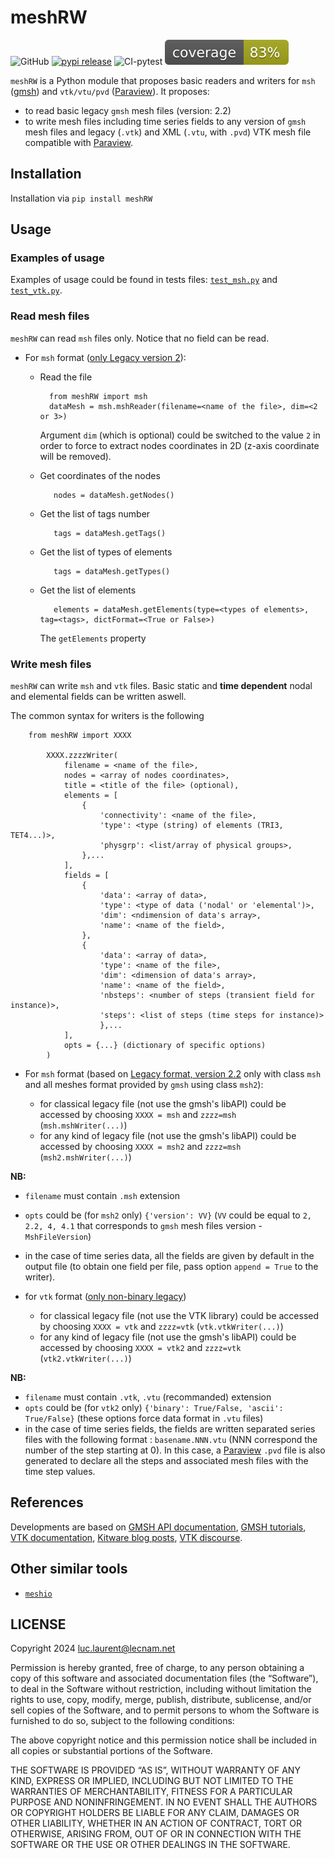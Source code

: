 # meshRW

![GitHub](https://img.shields.io/github/license/luclaurent/meshRW?style=flat-square) [![pypi release](https://img.shields.io/pypi/v/meshrw.svg)](https://pypi.org/project/meshrw/) ![CI-pytest](https://github.com/luclaurent/meshRW/actions/workflows/CI-pytest.yml/badge.svg) ![code coverage](https://raw.githubusercontent.com/luclaurent/meshRW/refs/heads/coverage-badge/coverage.svg)

<!-- ![GitHub release (latest by date)](https://img.shields.io/github/v/release/luclaurent/meshRW?style=flat-square) ![GitHub all releases](https://img.shields.io/github/downloads/luclaurent/meshRW/total?style=flat-square)  -->

`meshRW` is a Python module that proposes basic readers and writers for `msh` ([gmsh](http://gmsh.info)) and `vtk/vtu/pvd` ([Paraview](https://www.paraview.org/)). It proposes:

* to read basic legacy `gmsh` mesh files (version: 2.2)
* to write mesh files including time series fields to any version of `gmsh` mesh files and legacy (`.vtk`) and XML (`.vtu`, with `.pvd`) VTK mesh file compatible with [Paraview](https://www.paraview.org/).


## Installation

Installation via `pip install meshRW`

## Usage

### Examples of usage

Examples of usage could be found in tests files: [`test_msh.py`](meshRW/tests/test_msh.py) and [`test_vtk.py`](meshRW/tests/test_vtk.py). 

### Read mesh files

`meshRW` can read `msh` files only. Notice that no field can be read.

* For `msh` format ([only Legacy version 2](http://gmsh.info/doc/texinfo/gmsh.html#MSH-file-format-version-2-_0028Legacy_0029)):

    * Read the file

            from meshRW import msh
            dataMesh = msh.mshReader(filename=<name of the file>, dim=<2 or 3>)

        Argument `dim` (which is optional) could be switched to the value `2` in order to force to extract nodes coordinates in 2D (z-axis coordinate will be removed).

    * Get coordinates of the nodes
     
             nodes = dataMesh.getNodes()

    * Get the list of tags number 

             tags = dataMesh.getTags() 

    * Get the list of types of elements
     
             tags = dataMesh.getTypes() 

    * Get the list of elements
 
             elements = dataMesh.getElements(type=<types of elements>, tag=<tags>, dictFormat=<True or False>)
        
        The `getElements` property 


### Write mesh files

`meshRW` can write `msh` and `vtk` files. Basic static and **time dependent** nodal and elemental fields can be written aswell.

The common syntax for writers is the following

        from meshRW import XXXX

            XXXX.zzzzWriter(
                filename = <name of the file>,
                nodes = <array of nodes coordinates>,
                title = <title of the file> (optional),
                elements = [
                    {
                        'connectivity': <name of the file>,
                        'type': <type (string) of elements (TRI3, TET4...)>,
                        'physgrp': <list/array of physical groups>,
                    },...
                ],
                fields = [
                    {
                        'data': <array of data>,
                        'type': <type of data ('nodal' or 'elemental')>,
                        'dim': <ndimension of data's array>,
                        'name': <name of the field>,
                    },            
                    {
                        'data': <array of data>,
                        'type': <name of the file>,
                        'dim': <dimension of data's array>,
                        'name': <name of the field>,
                        'nbsteps': <number of steps (transient field for instance)>,
                        'steps': <list of steps (time steps for instance)>
                        },...
                ],  
                opts = {...} (dictionary of specific options)
            )

* For `msh` format (based on [Legacy format, version 2.2](http://gmsh.info/doc/texinfo/gmsh.html#MSH-file-format-version-2-_0028Legacy_0029) only with class `msh` and all meshes format provided by `gmsh` using class `msh2`):

    * for classical legacy file (not use the gmsh's libAPI) could be accessed by choosing `XXXX = msh` and `zzzz=msh` (`msh.mshWriter(...)`)
    * for any kind of  legacy file (not use the gmsh's libAPI) could be accessed by choosing `XXXX = msh2` and `zzzz=msh` (`msh2.mshWriter(...)`)
  
**NB:** 
* `filename` must contain `.msh` extension
* `opts` could be (for `msh2` only) `{'version': VV}` (`VV` could be equal to `2, 2.2, 4, 4.1` that corresponds to `gmsh` mesh files version - `MshFileVersion`) 
* in the case of time series data, all the fields are given by default in the output file (to obtain one field per file, pass option `append = True` to the writer).

* for `vtk` format ([only non-binary legacy](https://kitware.github.io/vtk-examples/site/VTKFileFormats/))

    * for classical legacy file (not use the VTK library) could be accessed by choosing `XXXX = vtk` and `zzzz=vtk` (`vtk.vtkWriter(...)`)
    * for any kind of  legacy file (not use the gmsh's libAPI) could be accessed by choosing `XXXX = vtk2` and `zzzz=vtk` (`vtk2.vtkWriter(...)`)
  
**NB:** 
* `filename` must contain `.vtk`, `.vtu` (recommanded) extension
* `opts` could be (for `vtk2` only) `{'binary': True/False, 'ascii': True/False}` (these options force data format in `.vtu` files) 
* in the case of time series fields, the fields are written separated series files with the following format : `basename.NNN.vtu` (NNN correspond the number of the step starting at 0). In this case, a [Paraview](https://www.paraview.org/Wiki/ParaView/Data_formats#PVD_File_Format) `.pvd` file is also generated to declare all the steps and associated mesh files with the time step values.

            

<!-- ## Examples
### Example: load and display a mesh file from msh

### Example: add a static nodal field to an existing mesh

### Example: add a time-dependent nodal field to an exisiting mesh -->

## References

Developments are based on [GMSH API documentation](https://gmsh.info/doc/texinfo/gmsh.html#Gmsh-API), [GMSH tutorials](https://gitlab.onelab.info/gmsh/gmsh/-/tree/master/tutorials/python?ref_type=heads), [VTK documentation](https://vtk.org/doc/nightly/html/index.html), [Kitware blog posts](https://www.kitware.com/blog/), [VTK discourse](https://discourse.vtk.org/).


## Other similar tools

* [`meshio`](https://github.com/nschloe/meshio)

## LICENSE



Copyright 2024 luc.laurent@lecnam.net

Permission is hereby granted, free of charge, to any person obtaining a copy of this software and associated documentation files (the “Software”), to deal in the Software without restriction, including without limitation the rights to use, copy, modify, merge, publish, distribute, sublicense, and/or sell copies of the Software, and to permit persons to whom the Software is furnished to do so, subject to the following conditions:

The above copyright notice and this permission notice shall be included in all copies or substantial portions of the Software.

THE SOFTWARE IS PROVIDED “AS IS”, WITHOUT WARRANTY OF ANY KIND, EXPRESS OR IMPLIED, INCLUDING BUT NOT LIMITED TO THE WARRANTIES OF MERCHANTABILITY, FITNESS FOR A PARTICULAR PURPOSE AND NONINFRINGEMENT. IN NO EVENT SHALL THE AUTHORS OR COPYRIGHT HOLDERS BE LIABLE FOR ANY CLAIM, DAMAGES OR OTHER LIABILITY, WHETHER IN AN ACTION OF CONTRACT, TORT OR OTHERWISE, ARISING FROM, OUT OF OR IN CONNECTION WITH THE SOFTWARE OR THE USE OR OTHER DEALINGS IN THE SOFTWARE.
